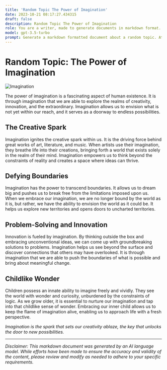 ```yaml
---
title: 'Random Topic The Power of Imagination'
date: 2023-10-21 08:17:27.434315
draft: false
description: Random Topic The Power of Imagination
role: You are a writer, made to generate documents in markdown format. It is very important that all of the documents you generate are in valid markdown format.
model: gpt-3.5-turbo
prompt: Generate a markdown formatted document about a random topic. At the bottom, include a disclaimer explaining that the document was generated by you. The first line of the document should be the title. Make sure that the entire document is in proper markdown format, using a mix of various tags to make the document visually appealing.
---
```


# Random Topic: The Power of Imagination

![Imagination](https://cdn.pixabay.com/photo/2015/09/18/17/22/fantasy-948934_960_720.jpg)

The power of imagination is a fascinating aspect of human existence. It is through imagination that we are able to explore the realms of creativity, innovation, and the extraordinary. Imagination allows us to envision what is not yet within our reach, and it serves as a doorway to endless possibilities.

## The Creative Spark
Imagination ignites the creative spark within us. It is the driving force behind great works of art, literature, and music. When artists use their imagination, they breathe life into their creations, bringing forth a world that exists solely in the realm of their mind. Imagination empowers us to think beyond the constraints of reality and creates a space where ideas can thrive.

## Defying Boundaries
Imagination has the power to transcend boundaries. It allows us to dream big and pushes us to break free from the limitations imposed upon us. When we embrace our imagination, we are no longer bound by the world as it is, but rather, we have the ability to envision the world as it could be. It helps us explore new territories and opens doors to uncharted territories.

## Problem-Solving and Innovation
Innovation is fueled by imagination. By thinking outside the box and embracing unconventional ideas, we can come up with groundbreaking solutions to problems. Imagination helps us see beyond the surface and discover connections that others may have overlooked. It is through imagination that we are able to push the boundaries of what is possible and bring about meaningful change.

## Childlike Wonder
Children possess an innate ability to imagine freely and vividly. They see the world with wonder and curiosity, unburdened by the constraints of logic. As we grow older, it is essential to nurture our imagination and tap into that childlike sense of wonder. Embracing our inner child allows us to keep the flame of imagination alive, enabling us to approach life with a fresh perspective.

*Imagination is the spark that sets our creativity ablaze, the key that unlocks the door to new possibilities.*

---

*Disclaimer: This markdown document was generated by an AI language model. While efforts have been made to ensure the accuracy and validity of the content, please review and modify as needed to adhere to your specific requirements.*